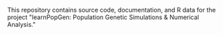 This repository contains source code, documentation, and R data for the project "learnPopGen: Population Genetic Simulations & Numerical Analysis."

